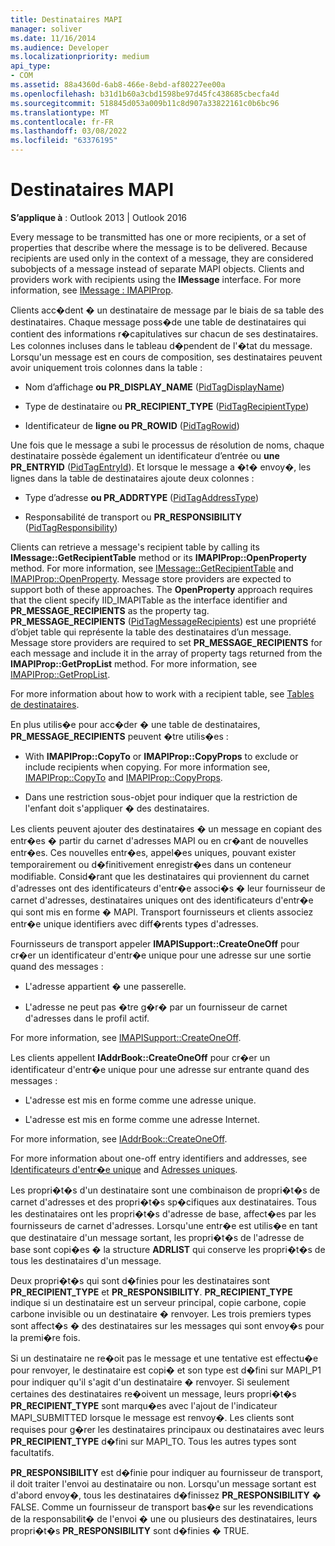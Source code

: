 ```yaml
---
title: Destinataires MAPI
manager: soliver
ms.date: 11/16/2014
ms.audience: Developer
ms.localizationpriority: medium
api_type:
- COM
ms.assetid: 88a4360d-6ab8-466e-8ebd-af80227ee00a
ms.openlocfilehash: b31d1b60a3cbd1598be97d45fc438685cbecfa4d
ms.sourcegitcommit: 518845d053a009b11c8d907a33822161c0b6bc96
ms.translationtype: MT
ms.contentlocale: fr-FR
ms.lasthandoff: 03/08/2022
ms.locfileid: "63376195"
---
```

# <a name="mapi-recipients"></a>Destinataires MAPI

  
  
**S’applique à** : Outlook 2013 | Outlook 2016 
  
Every message to be transmitted has one or more recipients, or a set of properties that describe where the message is to be delivered. Because recipients are used only in the context of a message, they are considered subobjects of a message instead of separate MAPI objects. Clients and providers work with recipients using the **IMessage** interface. For more information, see [IMessage : IMAPIProp](imessageimapiprop.md).
  
Clients acc�dent � un destinataire de message par le biais de sa table des destinataires. Chaque message poss�de une table de destinataires qui contient des informations r�capitulatives sur chacun de ses destinataires. Les colonnes incluses dans le tableau d�pendent de l'�tat du message. Lorsqu'un message est en cours de composition, ses destinataires peuvent avoir uniquement trois colonnes dans la table :
  
- Nom d’affichage **ou PR_DISPLAY_NAME** ([PidTagDisplayName](pidtagdisplayname-canonical-property.md))
    
- Type de destinataire ou **PR_RECIPIENT_TYPE** ([PidTagRecipientType](pidtagrecipienttype-canonical-property.md))
    
- Identificateur de **ligne ou PR_ROWID** ([PidTagRowid](pidtagrowid-canonical-property.md))
    
Une fois que le message a subi le processus de résolution de noms, chaque destinataire possède également un identificateur d’entrée ou **une PR_ENTRYID** ([PidTagEntryId](pidtagentryid-canonical-property.md)). Et lorsque le message a �t� envoy�, les lignes dans la table de destinataires ajoute deux colonnes :
  
- Type d’adresse **ou PR_ADDRTYPE** ([PidTagAddressType](pidtagaddresstype-canonical-property.md))
    
- Responsabilité de transport ou **PR_RESPONSIBILITY** ([PidTagResponsibility](pidtagresponsibility-canonical-property.md))
    
Clients can retrieve a message's recipient table by calling its **IMessage::GetRecipientTable** method or its **IMAPIProp::OpenProperty** method. For more information, see [IMessage::GetRecipientTable](imessage-getrecipienttable.md) and [IMAPIProp::OpenProperty](imapiprop-openproperty.md). Message store providers are expected to support both of these approaches. The **OpenProperty** approach requires that the client specify IID_IMAPITable as the interface identifier and **PR_MESSAGE_RECIPIENTS** as the property tag. **PR_MESSAGE_RECIPIENTS** ([PidTagMessageRecipients](pidtagmessagerecipients-canonical-property.md)) est une propriété d’objet table qui représente la table des destinataires d’un message. Message store providers are required to set **PR_MESSAGE_RECIPIENTS** for each message and include it in the array of property tags returned from the **IMAPIProp::GetPropList** method. For more information, see [IMAPIProp::GetPropList](imapiprop-getproplist.md).
  
For more information about how to work with a recipient table, see [Tables de destinataires](recipient-tables.md).
  
En plus utilis�e pour acc�der � une table de destinataires, **PR_MESSAGE_RECIPIENTS** peuvent �tre utilis�es : 
  
- With **IMAPIProp::CopyTo** or **IMAPIProp::CopyProps** to exclude or include recipients when copying. For more information see, [IMAPIProp::CopyTo](imapiprop-copyto.md) and [IMAPIProp::CopyProps](imapiprop-copyprops.md).
    
- Dans une restriction sous-objet pour indiquer que la restriction de l'enfant doit s'appliquer � des destinataires.
    
Les clients peuvent ajouter des destinataires � un message en copiant des entr�es � partir du carnet d'adresses MAPI ou en cr�ant de nouvelles entr�es. Ces nouvelles entr�es, appel�es uniques, pouvant exister temporairement ou d�finitivement enregistr�es dans un conteneur modifiable. Consid�rant que les destinataires qui proviennent du carnet d'adresses ont des identificateurs d'entr�e associ�s � leur fournisseur de carnet d'adresses, destinataires uniques ont des identificateurs d'entr�e qui sont mis en forme � MAPI. Transport fournisseurs et clients associez entr�e unique identifiers avec diff�rents types d'adresses. 
  
Fournisseurs de transport appeler **IMAPISupport::CreateOneOff** pour cr�er un identificateur d'entr�e unique pour une adresse sur une sortie quand des messages : 
  
- L'adresse appartient � une passerelle.
    
- L'adresse ne peut pas �tre g�r� par un fournisseur de carnet d'adresses dans le profil actif.
    
For more information, see [IMAPISupport::CreateOneOff](imapisupport-createoneoff.md).
  
Les clients appellent **IAddrBook::CreateOneOff** pour cr�er un identificateur d'entr�e unique pour une adresse sur entrante quand des messages : 
  
- L'adresse est mis en forme comme une adresse unique.
    
- L'adresse est mis en forme comme une adresse Internet.
    
For more information, see [IAddrBook::CreateOneOff](iaddrbook-createoneoff.md).
  
For more information about one-off entry identifiers and addresses, see [Identificateurs d'entr�e unique](one-off-entry-identifiers.md) and [Adresses uniques](one-off-addresses.md).
  
Les propri�t�s d'un destinataire sont une combinaison de propri�t�s de carnet d'adresses et des propri�t�s sp�cifiques aux destinataires. Tous les destinataires ont les propri�t�s d'adresse de base, affect�es par les fournisseurs de carnet d'adresses. Lorsqu'une entr�e est utilis�e en tant que destinataire d'un message sortant, les propri�t�s de l'adresse de base sont copi�es � la structure **ADRLIST** qui conserve les propri�t�s de tous les destinataires d'un message. 
  
Deux propri�t�s qui sont d�finies pour les destinataires sont **PR_RECIPIENT_TYPE** et **PR_RESPONSIBILITY**. **PR_RECIPIENT_TYPE** indique si un destinataire est un serveur principal, copie carbone, copie carbone invisible ou un destinataire � renvoyer. Les trois premiers types sont affect�s � des destinataires sur les messages qui sont envoy�s pour la premi�re fois. 
  
Si un destinataire ne re�oit pas le message et une tentative est effectu�e pour renvoyer, le destinataire est copi� et son type est d�fini sur MAPI_P1 pour indiquer qu'il s'agit d'un destinataire � renvoyer. Si seulement certaines des destinataires re�oivent un message, leurs propri�t�s **PR_RECIPIENT_TYPE** sont marqu�es avec l'ajout de l'indicateur MAPI_SUBMITTED lorsque le message est renvoy�. Les clients sont requises pour g�rer les destinataires principaux ou destinataires avec leurs **PR_RECIPIENT_TYPE** d�fini sur MAPI_TO. Tous les autres types sont facultatifs. 
  
 **PR_RESPONSIBILITY** est d�finie pour indiquer au fournisseur de transport, il doit traiter l'envoi au destinataire ou non. Lorsqu'un message sortant est d'abord envoy�, tous les destinataires d�finissez **PR_RESPONSIBILITY** � FALSE. Comme un fournisseur de transport bas�e sur les revendications de la responsabilit� de l'envoi � une ou plusieurs des destinataires, leurs propri�t�s **PR_RESPONSIBILITY** sont d�finies � TRUE. 
  

